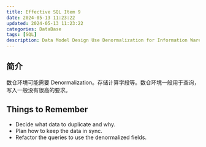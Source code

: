 ```yaml
---
title: Effective SQL Item 9
date: 2024-05-13 11:23:22
updated: 2024-05-13 11:23:22
categories: DataBase
tags: [SQL]
description: Data Model Design Use Denormalization for Information Warehouses
---
```


## 简介
数仓环境可能需要 Denormalization。存储计算字段等。数仓环境一般用于查询，写入一般没有很高的要求。

## Things to Remember
- Decide what data to duplicate and why.
- Plan how to keep the data in sync.
- Refactor the queries to use the denormalized fields.
